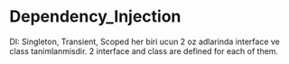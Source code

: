 # Dependency_Injection
DI: Singleton, Transient, Scoped 
her biri ucun 2 oz adlarinda interface ve class tanimlanmisdir.
2 interface and class are defined for each of them.
